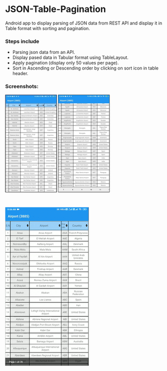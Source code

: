 # JSON-Table-Pagination
Android app to display parsing of JSON data from REST API and display it in Table format with sorting and pagination.

### Steps include
- Parsing json data from an API.
- Display pased data in Tabular format using TableLayout.
- Apply pagination (display only 50 values per page).
- Sort in Ascending or Descending order by clicking on sort icon in table header.

### Screenshots: 

![header.jpg](screenshots/header.jpg)
![footer.png](screenshots/footer.png)

<br>

![gif](screenshots/pagination.gif)